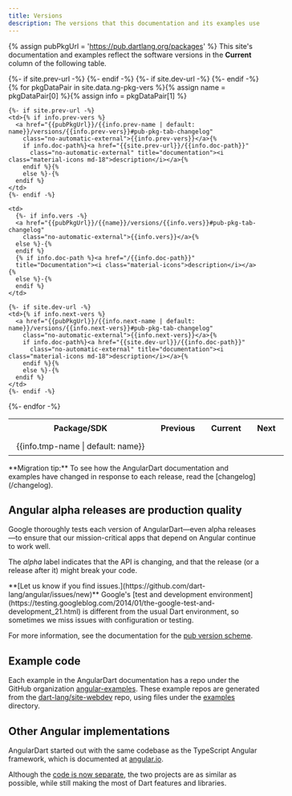 ```yaml
---
title: Versions
description: The versions that this documentation and its examples use.
---
```

{% assign pubPkgUrl = 'https://pub.dartlang.org/packages' %}
This site's documentation and examples reflect the software versions in the
**Current** column of the following table.

<style>
#vers { width: max-content; }
#vers th, #vers td { padding: 8px 16px 8px 16px; }
#vers .material-icons { font-size: 17px; padding-left: 3pt; vertical-align: text-bottom; }
</style>
<table id="vers" class="table table-striped">
  <tr>
    <th>Package/SDK</th>
    {%- if site.prev-url -%} <th>Previous</th> {%- endif -%}
    <th>Current</th>
    {%- if site.dev-url -%} <th>Next</th> {%- endif -%}
  </tr>{%
  for pkgDataPair in site.data.ng-pkg-vers %}{%
  assign name = pkgDataPair[0] %}{%
  assign info = pkgDataPair[1] %}
  <tr>
    <td>{{info.tmp-name | default: name}}</td>

    {%- if site.prev-url -%}
    <td>{% if info.prev-vers %}
      <a href="{{pubPkgUrl}}/{{info.prev-name | default: name}}/versions/{{info.prev-vers}}#pub-pkg-tab-changelog"
        class="no-automatic-external">{{info.prev-vers}}</a>{%
        if info.doc-path%}<a href="{{site.prev-url}}/{{info.doc-path}}"
          class="no-automatic-external" title="documentation"><i class="material-icons md-18">description</i></a>{%
        endif %}{%
        else %}-{%
      endif %}
    </td>
    {%- endif -%}

    <td>
      {%- if info.vers -%}
      <a href="{{pubPkgUrl}}/{{name}}/versions/{{info.vers}}#pub-pkg-tab-changelog"
        class="no-automatic-external">{{info.vers}}</a>{%
      else %}-{%
      endif %}
      {% if info.doc-path %}<a href="/{{info.doc-path}}"
      title="Documentation"><i class="material-icons">description</i></a>{%
      else %}-{%
      endif %}
    </td>

    {%- if site.dev-url -%}
    <td>{% if info.next-vers %}
      <a href="{{pubPkgUrl}}/{{info.next-name | default: name}}/versions/{{info.next-vers}}#pub-pkg-tab-changelog"
        class="no-automatic-external">{{info.next-vers}}</a>{%
        if info.doc-path%}<a href="{{site.dev-url}}/{{info.doc-path}}"
          class="no-automatic-external" title="documentation"><i class="material-icons md-18">description</i></a>{%
        endif %}{%
        else %}-{%
      endif %}
    </td>
    {%- endif -%}

  </tr>
  {%- endfor -%}
</table>

<aside class="alert alert-info" markdown="1">
**Migration tip:**
To see how the AngularDart documentation and examples have changed
in response to each release, read the [changelog](/changelog).
</aside>


## Angular alpha releases are production quality

Google thoroughly tests each version of AngularDart—even alpha releases—to
ensure that our mission-critical apps that depend on Angular continue to work well.

The _alpha_ label indicates that the API is changing,
and that the release (or a release after it) might break your code.

<aside class="alert alert-warning" markdown="1">
**[Let us know if you find issues.](https://github.com/dart-lang/angular/issues/new)**
Google's [test and development environment](https://testing.googleblog.com/2014/01/the-google-test-and-development_21.html)
is different from the usual Dart environment,
so sometimes we miss issues with configuration or testing.
</aside>

For more information, see the documentation for
the [pub version scheme]({{site.dartlang}}/tools/pub/versioning).

## Example code

Each example in the AngularDart documentation has a repo under the GitHub organization
[angular-examples]({{site.ghNgEx}}).
These example repos are generated from the [dart-lang/site-webdev]({{site.repo}}) repo,
using files under the [examples]({{site.repo}}/tree/{{site.branch}}/examples) directory.


## Other Angular implementations

AngularDart started out with the same codebase as the TypeScript Angular framework,
which is documented at [angular.io](https://angular.io).

Although the [code is now separate](http://news.dartlang.org/2016/07/angulardart-is-going-all-dart.html),
the two projects are as similar as possible,
while still making the most of Dart features and libraries.


